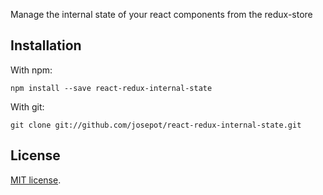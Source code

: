 Manage the internal state of your react components from the redux-store

## Installation

With npm:

    npm install --save react-redux-internal-state

With git:

    git clone git://github.com/josepot/react-redux-internal-state.git

## License

[MIT license](https://github.com/josepot/react-redux-internal-state/blob/master/LICENSE).
